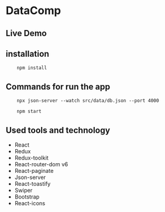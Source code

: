 # DataComp

## Live Demo
   

## installation   


```
    npm install
```

## Commands for run the app


```
    npx json-server --watch src/data/db.json --port 4000
```   
``` 
    npm start 
```
   
## Used tools and technology

- React
- Redux
- Redux-toolkit
- React-router-dom v6
- React-paginate
- Json-server
- React-toastify
- Swiper
- Bootstrap
- React-icons
